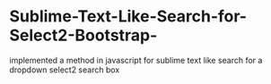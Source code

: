 # Sublime-Text-Like-Search-for-Select2-Bootstrap-
implemented a method in javascript for sublime text like search for a dropdown select2 search box
